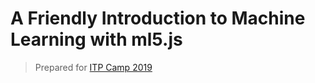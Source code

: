 # A Friendly Introduction to Machine Learning with ml5.js
> Prepared for [ITP Camp 2019](https://itp.nyu.edu/camp2019/)

